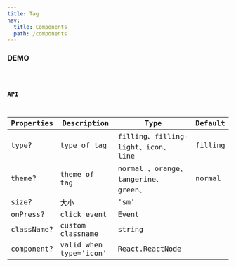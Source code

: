 ```yaml
---
title: Tag
nav:
  title: Components
  path: /components
---
```


### DEMO

<code src="./demo/basic.tsx" />

### API

| Properties | Description | Type | Default |
| --- | --- | --- | --- |
| type? | type of tag | filling、filling-light、icon、 line | filling |
| theme? | theme of tag | normal 、orange、tangerine、green、| normal |
| size? | 大小 | 'sm' |  |
| onPress? | click event | Event |  |
| className? | custom classname | string | |
| component? | valid when type='icon' | React.ReactNode |  |
